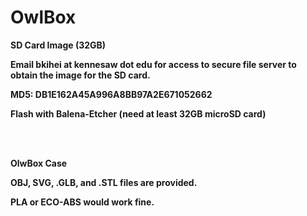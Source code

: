 # OwlBox

<p><b>SD Card Image (32GB)</p>
<p>Email bkihei at kennesaw dot edu for access to secure file server to obtain the image for the SD card.</p>
<p>MD5: DB1E162A45A996A8BB97A2E671052662</p>
<p>Flash with Balena-Etcher (need at least 32GB microSD card)</p>
<br></br>

<p><b>OlwBox Case</b></p>
<p>OBJ, SVG, .GLB, and .STL files are provided.</p>
<p>PLA or ECO-ABS would work fine.</p>

